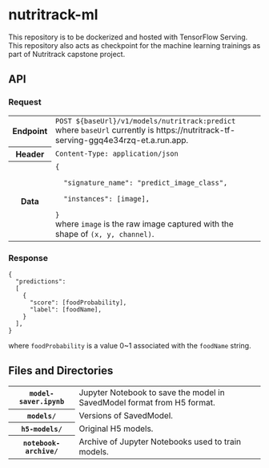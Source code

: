 # nutritrack-ml

This repository is to be dockerized and hosted with TensorFlow Serving. This repository also acts as checkpoint for the machine learning trainings as part of Nutritrack capstone project.

## API
### Request
<table>
<tr>
<th>Endpoint</th>
<td><code>POST ${baseUrl}/v1/models/nutritrack:predict</code><br/>
where <code>baseUrl</code> currently is https://nutritrack-tf-serving-ggq4e34rzq-et.a.run.app.
</td>
</tr>
<tr>
<th>Header</th>
<td><code>Content-Type: application/json</code></td>
</tr>
<tr>
<th>Data</th>
<td><code>{<br/>
&nbsp;&nbsp;"signature_name": "predict_image_class",<br/>
&nbsp;&nbsp;"instances": [image],<br/>
}
</code>
where <code>image</code> is the raw image captured with the shape of <code>(x, y, channel)</code>.</td>
</table>

### Response
```
{
  "predictions":
  [
    {
      "score": [foodProbability],
      "label": [foodName],
    }
  ],
}
```
where `foodProbability` is a value 0~1 associated with the `foodName` string.

## Files and Directories
<table>
<tr>
<th><code>model-saver.ipynb</code></th>
<td>Jupyter Notebook to save the model in SavedModel format from H5 format.</td>
</tr>
<tr>
<th><code>models/</code></th>
<td>Versions of SavedModel.</td>
</tr>
<tr>
<th><code>h5-models/</code></th>
<td>Original H5 models.</td>
</tr>
<tr>
<th><code>notebook-archive/</code></th>
<td>Archive of Jupyter Notebooks used to train models.</td>
</tr>
</table>
